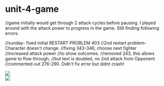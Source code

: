 # unit-4-game
//game initially would get through 2 attack cycles before pausing.
I played around with the attack power to progress in the game. Still finding following errors:

//sunday- fixed  initial RESTART PROBLEM 403
//2nd restart problem- Character doesn't change.
//fixing 343-346, choose next fighter
//increased attack power
//to show outcomes.
//removed 243, this allows game to flow through, 
//but text is doubled, no 2nd attack from Opponent
//commented out 276-290. Didn't fix error but didnt crash!
<html><body>
<div class="container">
  <div class="row">
    <div class="col-md-6">
         <img src="../../assets/images/RPGtest.png">
    <div class="col-md-6">
      <img src="assets/images/RPGtest2.png>"
           </div>
      </div></div>
  </div></body></html>
